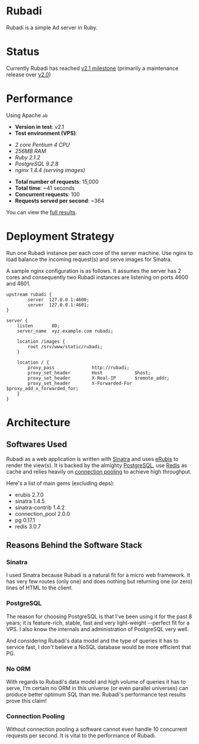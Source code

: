 # Rubadi #
Rubadi is a simple Ad server in Ruby.

# Status #
Currently Rubadi has reached [v2.1 milestone](https://github.com/bahmanm/rubadi/issues?milestone=3&page=1&state=closed) (primarily a maintenance release over [v2.0](https://github.com/bahmanm/rubadi/issues?milestone=2&state=closed))

# Performance #
Using Apache `ab`

* **Version in test**: v2.1
* **Test environment (VPS)**:
- _2 core Pentium 4 CPU_
- _256MB RAM_
- _Ruby 2.1.2_
- _PostgreSQL 9.2.8_
- _nginx 1.4.4 (serving images)_
* **Total number of requests**: 15,000
* **Total time**: ~41 seconds
* **Concurrent requests**: 100
* **Requests served per second**: ~364

You can view the [full results](performance-test-results.txt).

# Deployment Strategy #
Run one Rubadi instance per each core of the server machine. Use nginx to load
balance the incoming request(s) and serve images for Sinatra.

A sample nginx configuration is as follows. It assumes the server has 2 cores
and consequently two Rubadi instances are listening on ports 4600 and 4601.


```
upstream rubadi {
        server  127.0.0.1:4600;
        server  127.0.0.1:4601;
}

server {
    listen       80;
    server_name  xyz.example.com rubadi;

    location /images {
        root /srv/www/static/rubadi;
    }

    location / {
        proxy_pass              http://rubadi;
        proxy_set_header        Host            $host;
        proxy_set_header        X-Real-IP       $remote_addr;
        proxy_set_header        X-Forwarded-For $proxy_add_x_forwarded_for;
    }
}
```

# Architecture #

## Softwares Used ##
Rubadi as a web application is written with [Sinatra](http://sinatrarb.com/) and
uses [eRubis](http://www.kuwata-lab.com/erubis/) to render the view(s). It is
backed by the almighty [PostgreSQL](http://postgresql.org), use [Redis](http://redis.io) as cache and relies heavily
on [connection pooling](https://github.com/mperham/connection_pool) to achieve
high throughput.

Here's a list of main gems (excluding deps):

* erubis 2.7.0
* sinatra 1.4.5
* sinatra-contrib 1.4.2
* connection_pool 2.0.0
* pg 0.17.1
* redis 3.0.7

## Reasons Behind the Software Stack ##

### Sinatra ###
I used Sinatra because Rubadi is a natural fit for a micro web framework. It has
very few routes (only one) and does nothing but returning one (or zero) lines of
HTML to the client.

### PostgreSQL ###
The reason for choosing PostgreSQL is that I've been using it for the past 8
years; it is feature-rich, stable, fast and very light-weight --perfect fit for
a VPS. I also know the internals and administration of PostgreSQL very well.

And considering Rubadi's data model and the type of queries it has to service
fast, I don't believe a NoSQL database would be more efficient that PG.

### No ORM ###
With regards to Rubadi's data model and high volume of queries it has to serve,
I'm certain no ORM in this universe (or even parallel universes) can produce
better optimum SQL than me. Rubadi's performance test results prove this claim!

### Connection Pooling ###
Without connection pooling a software cannot even handle 10 concurrent requests
per second. It is vital to the performance of Rubadi.

